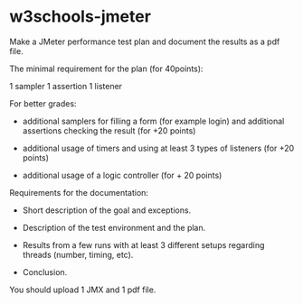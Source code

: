 # w3schools-jmeter

Make a JMeter performance test plan and document the results as a pdf file.

The minimal requirement for the plan (for 40points):

1 sampler
1 assertion
1 listener

For better grades:

- additional samplers for filling a form (for example login) and additional assertions checking the result (for +20  points)

- additional usage of timers and using at least 3 types of listeners (for +20 points)

- additional usage of a logic controller (for + 20 points)

Requirements for the documentation:

- Short description of the goal and exceptions.

- Description of the test environment and the plan.

- Results from a few runs with at least 3 different setups regarding threads (number, timing, etc).

- Conclusion.

You should upload 1 JMX and 1 pdf file.
